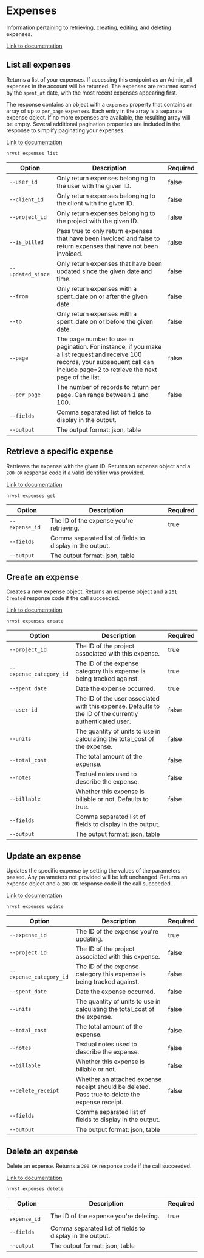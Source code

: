 # Expenses

Information pertaining to retrieving, creating, editing, and deleting expenses.

[Link to documentation](https://help.getharvest.com/api-v2/expenses-api/expenses/expenses/)

## List all expenses

Returns a list of your expenses. If accessing this endpoint as an Admin, all expenses in the account will be returned. The expenses are returned sorted by the `spent_at` date, with the most recent expenses appearing first.

The response contains an object with a `expenses` property that contains an array of up to `per_page` expenses. Each entry in the array is a separate expense object. If no more expenses are available, the resulting array will be empty. Several additional pagination properties are included in the response to simplify paginating your expenses.

[Link to documentation](https://help.getharvest.com/api-v2/expenses-api/expenses/expenses/#list-all-expenses)

```
hrvst expenses list
```

| Option            | Description                                                                                                                                                                            | Required |
| ----------------- | -------------------------------------------------------------------------------------------------------------------------------------------------------------------------------------- | -------- |
| `--user_id`       | Only return expenses belonging to the user with the given ID.                                                                                                                          | false    |
| `--client_id`     | Only return expenses belonging to the client with the given ID.                                                                                                                        | false    |
| `--project_id`    | Only return expenses belonging to the project with the given ID.                                                                                                                       | false    |
| `--is_billed`     | Pass true to only return expenses that have been invoiced and false to return expenses that have not been invoiced.                                                                    | false    |
| `--updated_since` | Only return expenses that have been updated since the given date and time.                                                                                                             | false    |
| `--from`          | Only return expenses with a spent_date on or after the given date.                                                                                                                     | false    |
| `--to`            | Only return expenses with a spent_date on or before the given date.                                                                                                                    | false    |
| `--page`          | The page number to use in pagination. For instance, if you make a list request and receive 100 records, your subsequent call can include page=2 to retrieve the next page of the list. | false    |
| `--per_page`      | The number of records to return per page. Can range between 1 and 100.                                                                                                                 | false    |
| `--fields`        | Comma separated list of fields to display in the output.                                                                                                                               |          |
| `--output`        | The output format: json, table                                                                                                                                                         |          |

## Retrieve a specific expense

Retrieves the expense with the given ID. Returns an expense object and a `200 OK` response code if a valid identifier was provided.

[Link to documentation](https://help.getharvest.com/api-v2/expenses-api/expenses/expenses/#retrieve-an-expense)

```
hrvst expenses get
```

| Option         | Description                                              | Required |
| -------------- | -------------------------------------------------------- | -------- |
| `--expense_id` | The ID of the expense you're retrieving.                 | true     |
| `--fields`     | Comma separated list of fields to display in the output. |          |
| `--output`     | The output format: json, table                           |          |

## Create an expense

Creates a new expense object. Returns an expense object and a `201 Created` response code if the call succeeded.

[Link to documentation](https://help.getharvest.com/api-v2/expenses-api/expenses/expenses/#create-an-expense)

```
hrvst expenses create
```

| Option                  | Description                                                                                              | Required |
| ----------------------- | -------------------------------------------------------------------------------------------------------- | -------- |
| `--project_id`          | The ID of the project associated with this expense.                                                      | true     |
| `--expense_category_id` | The ID of the expense category this expense is being tracked against.                                    | true     |
| `--spent_date`          | Date the expense occurred.                                                                               | true     |
| `--user_id`             | The ID of the user associated with this expense. Defaults to the ID of the currently authenticated user. | false    |
| `--units`               | The quantity of units to use in calculating the total_cost of the expense.                               | false    |
| `--total_cost`          | The total amount of the expense.                                                                         | false    |
| `--notes`               | Textual notes used to describe the expense.                                                              | false    |
| `--billable`            | Whether this expense is billable or not. Defaults to true.                                               | false    |
| `--fields`              | Comma separated list of fields to display in the output.                                                 |          |
| `--output`              | The output format: json, table                                                                           |          |

## Update an expense

Updates the specific expense by setting the values of the parameters passed. Any parameters not provided will be left unchanged. Returns an expense object and a `200 OK` response code if the call succeeded.

[Link to documentation](https://help.getharvest.com/api-v2/expenses-api/expenses/expenses/#update-an-expense)

```
hrvst expenses update
```

| Option                  | Description                                                                                     | Required |
| ----------------------- | ----------------------------------------------------------------------------------------------- | -------- |
| `--expense_id`          | The ID of the expense you're updating.                                                          | true     |
| `--project_id`          | The ID of the project associated with this expense.                                             | false    |
| `--expense_category_id` | The ID of the expense category this expense is being tracked against.                           | false    |
| `--spent_date`          | Date the expense occurred.                                                                      | false    |
| `--units`               | The quantity of units to use in calculating the total_cost of the expense.                      | false    |
| `--total_cost`          | The total amount of the expense.                                                                | false    |
| `--notes`               | Textual notes used to describe the expense.                                                     | false    |
| `--billable`            | Whether this expense is billable or not.                                                        | false    |
| `--delete_receipt`      | Whether an attached expense receipt should be deleted. Pass true to delete the expense receipt. | false    |
| `--fields`              | Comma separated list of fields to display in the output.                                        |          |
| `--output`              | The output format: json, table                                                                  |          |

## Delete an expense

Delete an expense. Returns a `200 OK` response code if the call succeeded.

[Link to documentation](https://help.getharvest.com/api-v2/expenses-api/expenses/expenses/#delete-an-expense)

```
hrvst expenses delete
```

| Option         | Description                                              | Required |
| -------------- | -------------------------------------------------------- | -------- |
| `--expense_id` | The ID of the expense you're deleting.                   | true     |
| `--fields`     | Comma separated list of fields to display in the output. |          |
| `--output`     | The output format: json, table                           |          |
